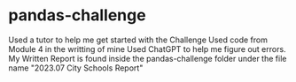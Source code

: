# pandas-challenge
Used a tutor to help me get started with the Challenge
Used code from Module 4 in the writting of mine
Used ChatGPT to help me figure out errors.
My Written Report is found inside the pandas-challenge folder under the file name "2023.07 City Schools Report"

